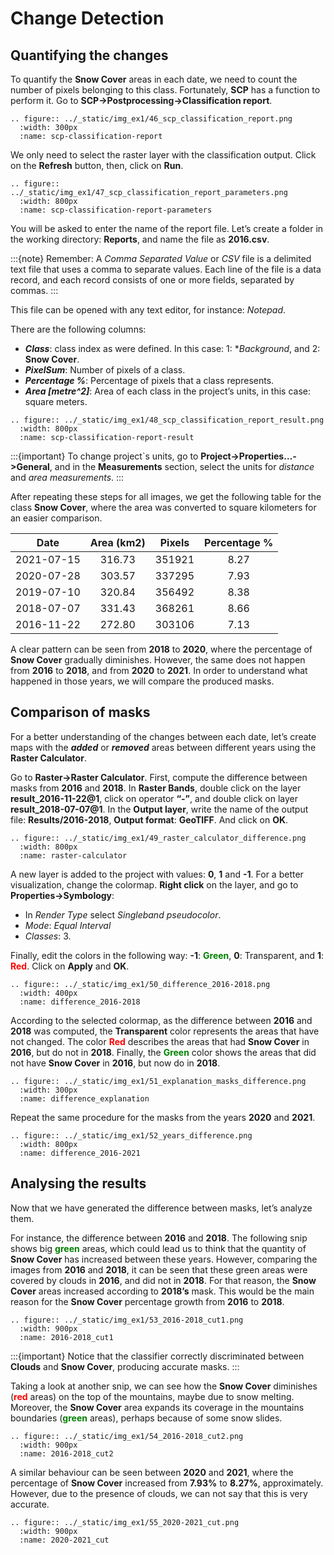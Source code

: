# Change Detection

## Quantifying the changes

To quantify the **Snow Cover** areas in each date, we need to count the number of pixels belonging to this class. Fortunately, **SCP** has a function to perform it. Go to **SCP->Postprocessing->Classification report**. 

```{eval-rst}
.. figure:: ../_static/img_ex1/46_scp_classification_report.png
  :width: 300px
  :name: scp-classification-report
```

We only need to select the raster layer with the classification output. Click on the **Refresh** button, then, click on **Run**.

```{eval-rst}
.. figure:: ../_static/img_ex1/47_scp_classification_report_parameters.png
  :width: 800px
  :name: scp-classification-report-parameters
```
You will be asked to enter the name of the report file. Let’s create a folder in the working directory: **Reports**, and name the file as **2016.csv**. 

:::{note}
Remember: A _Comma Separated Value_ or _CSV_ file is a delimited text file that uses a comma to separate values. Each line of the file is a data record, and each record consists of one or more fields, separated by commas.
:::

This file can be opened with any text editor, for instance: _Notepad_. 

There are the following columns:
- **_Class_**: class index as were defined. In this case: 1: **Background*, and 2: **Snow Cover**.
- **_PixelSum_**: Number of pixels of a class.
- **_Percentage %_**: Percentage of pixels that a class represents.
- **_Area [metre^2]_**: Area of each class in the project’s units, in this case: square meters. 

```{eval-rst}
.. figure:: ../_static/img_ex1/48_scp_classification_report_result.png
  :width: 800px
  :name: scp-classification-report-result
```

:::{important}
To change project`s units, go to **Project->Properties…->General**, and in the **Measurements** section, select the units for _distance_ and _area measurements_. 
:::

After repeating these steps for all images, we get the following table for the class **Snow Cover**, where the area was converted to square kilometers for an easier comparison.

|    Date    | Area (km2) | Pixels | Percentage % |
|:----------:|:----------:|:------:|:------------:|
| 2021-07-15 |   316.73   | 351921 |     8.27     |
| 2020-07-28 |   303.57   | 337295 |     7.93     |
| 2019-07-10 |   320.84   | 356492 |     8.38     |
| 2018-07-07 |   331.43   | 368261 |     8.66     |
| 2016-11-22 |   272.80   | 303106 |     7.13     |

A clear pattern can be seen from **2018** to **2020**, where the percentage of **Snow Cover** gradually diminishes. However, the same does not happen from **2016** to **2018**, and from **2020** to **2021**. In order to understand what happened in those years, we will compare the produced masks.

## Comparison of masks

For a better understanding of the changes between each date, let’s create maps with the **_added_** or **_removed_** areas between different years using the **Raster Calculator**. 

Go to **Raster->Raster Calculator**. First, compute the difference between masks from **2016** and **2018**. In **Raster Bands**, double click on the layer **result_2016-11-22@1**, click on operator **“-”**, and double click on layer **result_2018-07-07@1**. In the **Output layer**, write the name of the output file: **Results/2016-2018**, **Output format**: **GeoTIFF**. And click on **OK**.

```{eval-rst}
.. figure:: ../_static/img_ex1/49_raster_calculator_difference.png
  :width: 800px
  :name: raster-calculator
```

A new layer is added to the project with values: **0**, **1** and **-1**. For a better visualization, change the colormap. **Right click** on the layer, and go to **Properties->Symbology**:
- In _Render Type_ select _Singleband pseudocolor_.
- _Mode_: _Equal Interval_
- _Classes_: 3. 

Finally, edit the colors in the following way: 
**-1**: <span style="color: green;"><b>Green</b></span>, 
**0**: Transparent, and 
**1**: <span style="color: red;"><b>Red</b></span>. Click on **Apply** and **OK**.

```{eval-rst}
.. figure:: ../_static/img_ex1/50_difference_2016-2018.png
  :width: 400px
  :name: difference_2016-2018
```

According to the selected colormap, as the difference between **2016** and **2018** was computed, the **Transparent** color represents the areas that have not changed. The color <span style="color: red;"><b>Red</b></span> describes the areas that had **Snow Cover** in **2016**, but do not in **2018**. Finally, the <span style="color: green;"><b>Green</b></span> color shows the areas that did not have **Snow Cover** in **2016**, but now do in **2018**. 

```{eval-rst}
.. figure:: ../_static/img_ex1/51_explanation_masks_difference.png
  :width: 300px
  :name: difference_explanation
```

Repeat the same procedure for the masks from the years **2020** and **2021**.

```{eval-rst}
.. figure:: ../_static/img_ex1/52_years_difference.png
  :width: 800px
  :name: difference_2016-2021
```

## Analysing the results

Now that we have generated the difference between masks, let’s analyze them. 

For instance, the difference between **2016** and **2018**. The following snip shows big <span style="color: green;"><b>green</b></span> areas, which could lead us to think that the quantity of **Snow Cover** has increased between these years. However, comparing the images from **2016** and **2018**, it can be seen that these green areas were covered by clouds in **2016**, and did not in **2018**. For that reason, the **Snow Cover** areas increased according to **2018’s** mask. This would be the main reason for the **Snow Cover** percentage growth from **2016** to **2018**.

```{eval-rst}
.. figure:: ../_static/img_ex1/53_2016-2018_cut1.png
  :width: 900px
  :name: 2016-2018_cut1
```

:::{important}
Notice that the classifier correctly discriminated between **Clouds** and **Snow Cover**, producing accurate masks.
:::

Taking a look at another snip, we can see how the **Snow Cover** diminishes (<span style="color: red;"><b>red</b></span> areas) on the top of the mountains, maybe due to snow melting. Moreover, the **Snow Cover** area expands its coverage in the mountains boundaries (<span style="color: green;"><b>green</b></span> areas), perhaps because of some snow slides.

```{eval-rst}
.. figure:: ../_static/img_ex1/54_2016-2018_cut2.png
  :width: 900px
  :name: 2016-2018_cut2
```

A similar behaviour can be seen between **2020** and **2021**, where the percentage of **Snow Cover** increased from **7.93%** to **8.27%**, approximately. However, due to the presence of clouds, we can not say that this is very accurate.

```{eval-rst}
.. figure:: ../_static/img_ex1/55_2020-2021_cut.png
  :width: 900px
  :name: 2020-2021_cut
```
